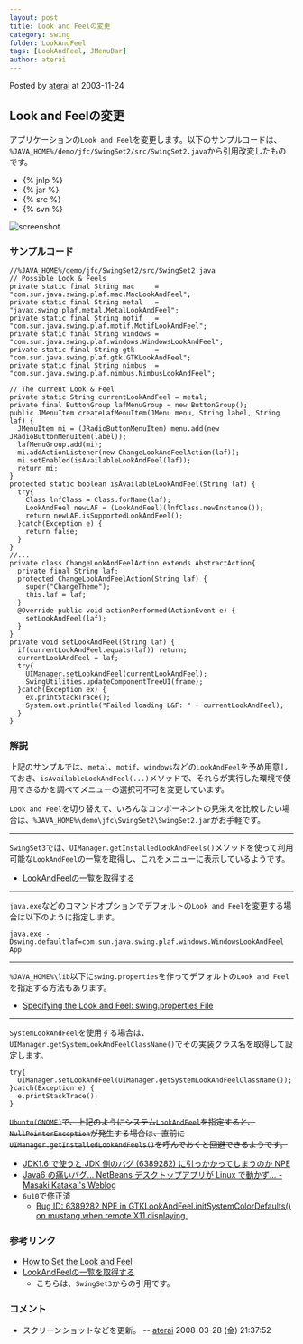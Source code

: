 ```yaml
---
layout: post
title: Look and Feelの変更
category: swing
folder: LookAndFeel
tags: [LookAndFeel, JMenuBar]
author: aterai
---
```


Posted by [aterai](http://terai.xrea.jp/aterai.html) at 2003-11-24

## Look and Feelの変更
アプリケーションの`Look and Feel`を変更します。以下のサンプルコードは、`%JAVA_HOME%/demo/jfc/SwingSet2/src/SwingSet2.java`から引用改変したものです。

- {% jnlp %}
- {% jar %}
- {% src %}
- {% svn %}

<!-- dummy comment line for breaking list -->

![screenshot](http://lh4.ggpht.com/_9Z4BYR88imo/TQTPf78s81I/AAAAAAAAAeE/DIOTnqtAOnY/s800/LookAndFeel.png)

### サンプルコード
<pre class="prettyprint"><code>//%JAVA_HOME%/demo/jfc/SwingSet2/src/SwingSet2.java
// Possible Look &amp; Feels
private static final String mac     = "com.sun.java.swing.plaf.mac.MacLookAndFeel";
private static final String metal   = "javax.swing.plaf.metal.MetalLookAndFeel";
private static final String motif   = "com.sun.java.swing.plaf.motif.MotifLookAndFeel";
private static final String windows = "com.sun.java.swing.plaf.windows.WindowsLookAndFeel";
private static final String gtk     = "com.sun.java.swing.plaf.gtk.GTKLookAndFeel";
private static final String nimbus  = "com.sun.java.swing.plaf.nimbus.NimbusLookAndFeel";

// The current Look &amp; Feel
private static String currentLookAndFeel = metal;
private final ButtonGroup lafMenuGroup = new ButtonGroup();
public JMenuItem createLafMenuItem(JMenu menu, String label, String laf) {
  JMenuItem mi = (JRadioButtonMenuItem) menu.add(new JRadioButtonMenuItem(label));
  lafMenuGroup.add(mi);
  mi.addActionListener(new ChangeLookAndFeelAction(laf));
  mi.setEnabled(isAvailableLookAndFeel(laf));
  return mi;
}
protected static boolean isAvailableLookAndFeel(String laf) {
  try{
    Class lnfClass = Class.forName(laf);
    LookAndFeel newLAF = (LookAndFeel)(lnfClass.newInstance());
    return newLAF.isSupportedLookAndFeel();
  }catch(Exception e) {
    return false;
  }
}
//...
private class ChangeLookAndFeelAction extends AbstractAction{
  private final String laf;
  protected ChangeLookAndFeelAction(String laf) {
    super("ChangeTheme");
    this.laf = laf;
  }
  @Override public void actionPerformed(ActionEvent e) {
    setLookAndFeel(laf);
  }
}
private void setLookAndFeel(String laf) {
  if(currentLookAndFeel.equals(laf)) return;
  currentLookAndFeel = laf;
  try{
    UIManager.setLookAndFeel(currentLookAndFeel);
    SwingUtilities.updateComponentTreeUI(frame);
  }catch(Exception ex) {
    ex.printStackTrace();
    System.out.println("Failed loading L&amp;F: " + currentLookAndFeel);
  }
}
</code></pre>

### 解説
上記のサンプルでは、`metal`、`motif`、`windows`などの`LookAndFeel`を予め用意しておき、`isAvailableLookAndFeel(...)`メソッドで、それらが実行した環境で使用できるかを調べてメニューの選択可不可を変更しています。

`Look and Feel`を切り替えて、いろんなコンポーネントの見栄えを比較したい場合は、`%JAVA_HOME%\demo\jfc\SwingSet2\SwingSet2.jar`がお手軽です。

- - - -
`SwingSet3`では、`UIManager.getInstalledLookAndFeels()`メソッドを使って利用可能な`LookAndFeel`の一覧を取得し、これをメニューに表示しているようです。

- [LookAndFeelの一覧を取得する](http://terai.xrea.jp/Swing/InstalledLookAndFeels.html)

<!-- dummy comment line for breaking list -->

- - - -
`java.exe`などのコマンドオプションでデフォルトの`Look and Feel`を変更する場合は以下のように指定します。

	java.exe -Dswing.defaultlaf=com.sun.java.swing.plaf.windows.WindowsLookAndFeel App

- - - -
`%JAVA_HOME%\lib`以下に`swing.properties`を作ってデフォルトの`Look and Feel`を指定する方法もあります。

- [Specifying the Look and Feel: swing.properties File](http://docs.oracle.com/javase/tutorial/uiswing/lookandfeel/plaf.html#properties)

<!-- dummy comment line for breaking list -->

- - - -
`SystemLookAndFeel`を使用する場合は、`UIManager.getSystemLookAndFeelClassName()`でその実装クラス名を取得して設定します。

<pre class="prettyprint"><code>try{
  UIManager.setLookAndFeel(UIManager.getSystemLookAndFeelClassName());
}catch(Exception e) {
  e.printStackTrace();
}
</code></pre>

~~`Ubuntu(GNOME)`で、上記のようにシステム`LookAndFeel`を指定すると、`NullPointerException`が発生する場合は、直前に`UIManager.getInstalledLookAndFeels()`を呼んでおくと回避できるようです。~~

- [JDK1.6 で使うと JDK 側のバグ (6389282) に引っかかってしまうのか NPE](http://blogs.sun.com/katakai/entry/omegat_in_mdi_mode)
- [Java6 の痛いバグ… NetBeans デスクトップアプリが Linux で動かず… - Masaki Katakai's Weblog](http://blogs.sun.com/katakai/entry/bad_issue_for_swing_gtk)
- `6u10`で修正済
    - [Bug ID: 6389282 NPE in GTKLookAndFeel.initSystemColorDefaults() on mustang when remote X11 displaying.](http://bugs.sun.com/bugdatabase/view_bug.do?bug_id=6389282)

<!-- dummy comment line for breaking list -->

### 参考リンク
- [How to Set the Look and Feel](http://docs.oracle.com/javase/tutorial/uiswing/lookandfeel/plaf.html)
- [LookAndFeelの一覧を取得する](http://terai.xrea.jp/Swing/InstalledLookAndFeels.html)
    - こちらは、`SwingSet3`からの引用です。

<!-- dummy comment line for breaking list -->

### コメント
- スクリーンショットなどを更新。 -- [aterai](http://terai.xrea.jp/aterai.html) 2008-03-28 (金) 21:37:52

<!-- dummy comment line for breaking list -->


